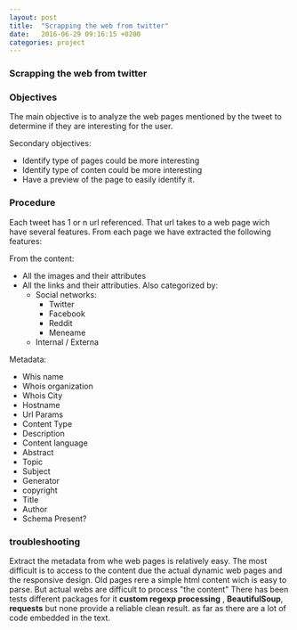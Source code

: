 ```yaml
---
layout: post
title:  "Scrapping the web from twitter"
date:   2016-06-29 09:16:15 +0200
categories: project
---
```


### Scrapping the web from twitter

### Objectives
The main objective is to analyze the web pages mentioned by the tweet to determine if they are interesting for the user.

Secondary objectives:
- Identify type of pages could be more interesting
- Identify type of conten could be more interesting
- Have a preview of the page to easily identify it.

### Procedure
Each tweet has 1 or n url referenced. That url takes to a web page wich have several features. From each page we have extracted the following features:


From the content:
- All the images and their attributes
- All the links and their attributies. Also categorized by:
  - Social networks:
    - Twitter
    - Facebook
    - Reddit 
    - Meneame
  - Internal / Externa

Metadata:
- Whis name
- Whois organization
- Whois City
- Hostname
- Url Params
- Content Type
- Description
- Content language
- Abstract
- Topic
- Subject
- Generator
- copyright
- Title
- Author
- Schema Present?


### troubleshooting

Extract the metadata from  whe web pages is relatively easy.  The most difficult is to access to the content due the actual dynamic web pages and the responsive design. Old pages rere a simple html content wich is easy to parse. But actual webs are difficult to process "the content"
There has been tests different packages for it **custom regexp processing** , **BeautifulSoup**, **requests** but none provide a reliable clean result. as far as there are a lot of code embedded in the text.









